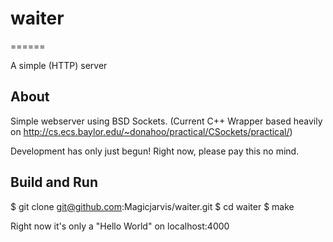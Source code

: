 # waiter
======

A simple (HTTP) server

## About
Simple webserver using BSD Sockets. (Current C++ Wrapper based heavily on
    http://cs.ecs.baylor.edu/~donahoo/practical/CSockets/practical/)

Development has only just begun! Right now, please pay this no mind.

## Build and Run
  $ git clone git@github.com:Magicjarvis/waiter.git
  $ cd waiter
  $ make

Right now it's only a "Hello World" on localhost:4000
